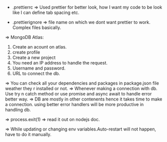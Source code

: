 - .prettierrc => Used prettier for better look, how I want my code to be look like I can define tab spacing etc.

- .prettierignore => file name on which we dont want prettier to work. Complex files basically.

=> MongoDB Atlas:

1. Create an acount on atlas.
2. create profile
3. Create a new project
4. You need an IP address to handle the request.
5. Username and password.
6. URL to connect the db.

=> You can check all your dependencies and packages in package.json file weather they r installed or not.
=> Whenever making a connection with db. Use try n catch method or use promise and async await to handle error better way.
=> DB are mostly in other contenents hence it takes time to make a connection. using better error handlers will be more productive in handling db.

=> process.exit(1) => read it out on nodejs doc.

=> While updating or changing env variables.Auto-restart will not happen, have to do it manually.
